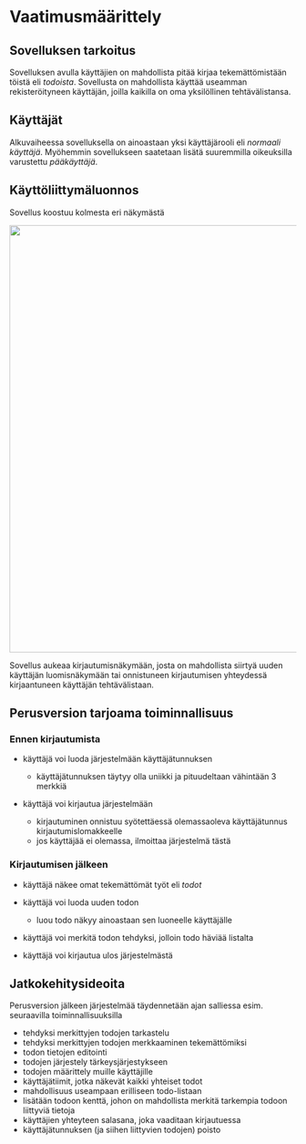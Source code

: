 # Vaatimusmäärittely

## Sovelluksen tarkoitus

Sovelluksen avulla käyttäjien on mahdollista pitää kirjaa tekemättömistään töistä eli _todoista_. Sovellusta on mahdollista käyttää useamman rekisteröityneen käyttäjän, joilla kaikilla on oma yksilöllinen tehtävälistansa.

## Käyttäjät

Alkuvaiheessa sovelluksella on ainoastaan yksi käyttäjärooli eli _normaali käyttäjä_. Myöhemmin sovellukseen saatetaan lisätä suuremmilla oikeuksilla varustettu _pääkäyttäjä_.

## Käyttöliittymäluonnos

Sovellus koostuu kolmesta eri näkymästä

<img src="https://raw.githubusercontent.com/mluukkai/OtmTodoApp/master/dokumentaatio/kuvat/v-1.png" width="750">

Sovellus aukeaa kirjautumisnäkymään, josta on mahdollista siirtyä uuden käyttäjän luomisnäkymään tai onnistuneen kirjautumisen yhteydessä kirjaantuneen käyttäjän tehtävälistaan.

## Perusversion tarjoama toiminnallisuus

### Ennen kirjautumista

- käyttäjä voi luoda järjestelmään käyttäjätunnuksen
  - käyttäjätunnuksen täytyy olla uniikki ja pituudeltaan vähintään 3 merkkiä

- käyttäjä voi kirjautua järjestelmään
  - kirjautuminen onnistuu syötettäessä olemassaoleva käyttäjätunnus kirjautumislomakkeelle
  - jos käyttäjää ei olemassa, ilmoittaa järjestelmä tästä

### Kirjautumisen jälkeen

- käyttäjä näkee omat tekemättömät työt eli _todot_

- käyttäjä voi luoda uuden todon
  - luou todo näkyy ainoastaan sen luoneelle käyttäjälle

- käyttäjä voi merkitä todon tehdyksi, jolloin todo häviää listalta

- käyttäjä voi kirjautua ulos järjestelmästä

## Jatkokehitysideoita

Perusversion jälkeen järjestelmää täydennetään ajan salliessa esim. seuraavilla toiminnallisuuksilla

- tehdyksi merkittyjen todojen tarkastelu
- tehdyksi merkittyjen todojen merkkaaminen tekemättömiksi
- todon tietojen editointi
- todojen järjestely tärkeysjärjestykseen
- todojen määrittely muille käyttäjille
- käyttäjätiimit, jotka näkevät kaikki yhteiset todot
- mahdollisuus useampaan erilliseen todo-listaan
- lisätään todoon kenttä, johon on mahdollista merkitä tarkempia todoon liittyviä tietoja
- käyttäjien yhteyteen salasana, joka vaaditaan kirjautuessa
- käyttäjätunnuksen (ja siihen liittyvien todojen) poisto
